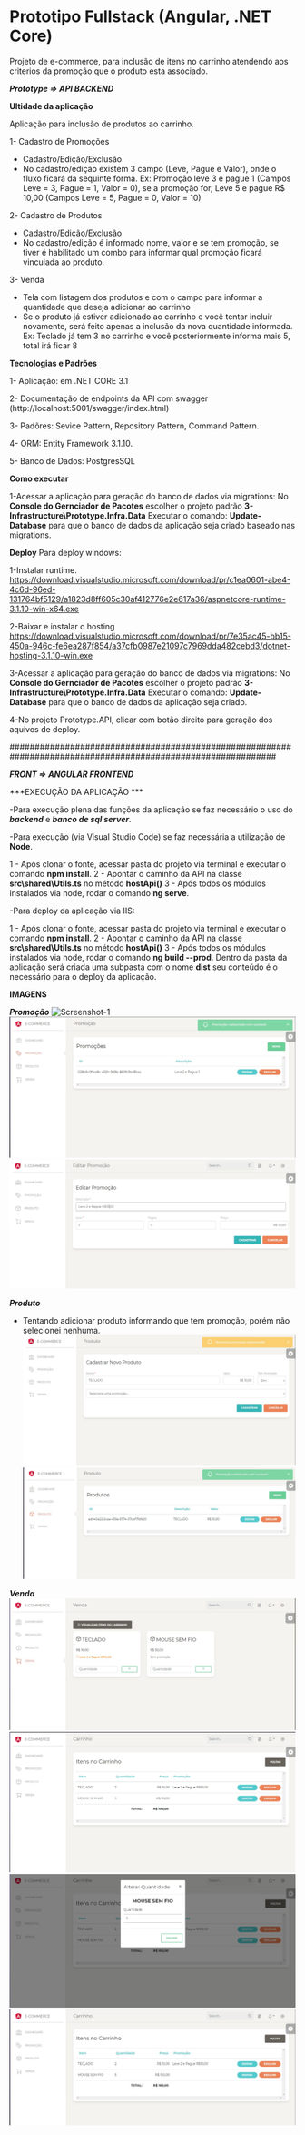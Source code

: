 # Prototipo Fullstack (Angular, .NET Core)

Projeto de e-commerce, para inclusão de itens no carrinho atendendo aos criterios da promoção que o produto esta associado.


***Prototype => API BACKEND***

**Ultidade da aplicação**

Aplicação para inclusão de produtos ao carrinho.  

1- Cadastro de Promoções
 - Cadastro/Edição/Exclusão
 - No cadastro/edição existem 3 campo (Leve, Pague e Valor), onde o fluxo ficará da sequinte forma. Ex: Promoção leve 3 e pague 1 (Campos Leve = 3, Pague = 1, Valor = 0), se a promoção for, Leve 5 e pague R$ 10,00 (Campos Leve = 5, Pague = 0, Valor = 10)

2- Cadastro de Produtos
 - Cadastro/Edição/Exclusão
 - No cadastro/edição é informado nome, valor e se tem promoção, se tiver é habilitado um combo para informar qual promoção ficará vinculada ao produto.

3- Venda
 - Tela com listagem dos produtos e com o campo para informar a quantidade que deseja adicionar ao carrinho
 - Se o produto já estiver adicionado ao carrinho e você tentar incluir novamente, será feito apenas a inclusão da nova quantidade informada. Ex: Teclado já tem 3 no carrinho e você posteriormente informa mais 5, total irá ficar 8


**Tecnologias e  Padrões**

  1- Aplicação: em .NET CORE 3.1 
  
  2- Documentação de endpoints da API com swagger (http://localhost:5001/swagger/index.html)
  
  3- Padõres: Sevice Pattern, Repository Pattern, Command Pattern.
  
  4- ORM: Entity Framework 3.1.10. 
  
  5- Banco de Dados: PostgresSQL 


**Como executar**

1-Acessar a aplicação para geração do banco de dados via migrations:
  No **Console do Gernciador de Pacotes** escolher o projeto padrão **3-Infrastructure\Prototype.Infra.Data**
  Executar o comando: **Update-Database** para que o banco de dados da aplicação seja criado baseado nas migrations. 
  
**Deploy**
Para deploy windows: 

1-Instalar runtime. 
  https://download.visualstudio.microsoft.com/download/pr/c1ea0601-abe4-4c6d-96ed-131764bf5129/a1823d8ff605c30af412776e2e617a36/aspnetcore-runtime-3.1.10-win-x64.exe

2-Baixar e instalar o hosting
  https://download.visualstudio.microsoft.com/download/pr/7e35ac45-bb15-450a-946c-fe6ea287f854/a37cfb0987e21097c7969dda482cebd3/dotnet-hosting-3.1.10-win.exe

3-Acessar a aplicação para geração do banco de dados via migrations:
  No **Console do Gernciador de Pacotes** escolher o projeto padrão **3-Infrastructure\Prototype.Infra.Data**
  Executar o comando: **Update-Database** para que o banco de dados da aplicação seja criado.
  
4-No projeto Prototype.API, clicar com botão direito para geração dos aquivos de deploy.



#############################################################################################################

***FRONT => ANGULAR FRONTEND***

***EXECUÇÃO DA APLICAÇÃO ***

-Para execução plena das funções da aplicação se faz necessário o uso do ***backend*** e ***banco de sql server***.

-Para execução (via Visual Studio Code) se faz necessária a utilização de **Node**.

  1 - Após clonar o fonte, acessar pasta do projeto via terminal e executar o comando **npm install**.
  2 - Apontar o caminho da API na classe **src\shared\Utils.ts** no método **hostApi()**
  3 - Após todos os módulos instalados via node, rodar o comando **ng serve**.

-Para deploy da aplicação via IIS:

  1 - Após clonar o fonte, acessar pasta do projeto via terminal e executar o comando **npm install**.
  2 - Apontar o caminho da API na classe **src\shared\Utils.ts** no método **hostApi()**
  3 - Após todos os módulos instalados via node, rodar o comando **ng build --prod**. Dentro da pasta da aplicação será criada 
      uma subpasta com o nome **dist** seu conteúdo é o necessário para o deploy da aplicação.
      
**IMAGENS**

***Promoção***
![Screenshot-1](https://github.com/antoniobrunomourateixeira/PrototipoFullstack/blob/main/FRONT/1%20-%20Tela%20Cadastro%20Promoçao.jpg)
![Screenshot-2](https://github.com/antoniobrunomourateixeira/PrototipoFullstack/blob/main/FRONT/2%20-%20Listagem%20das%20promoções.jpg)
![Screenshot-3](https://github.com/antoniobrunomourateixeira/PrototipoFullstack/blob/main/FRONT/3%20-%20Edição%20Promoção.jpg)

***Produto***
- Tentando adicionar produto informando que tem promoção, porém não selecionei nenhuma.
![Screenshot-4](https://github.com/antoniobrunomourateixeira/PrototipoFullstack/blob/main/FRONT/4%20-%20Cadastro%20de%20Produto.jpg)
![Screenshot-5](https://github.com/antoniobrunomourateixeira/PrototipoFullstack/blob/main/FRONT/5%20-%20Listagem%20dos%20produtos.jpg)

***Venda***
![Screenshot-6](https://github.com/antoniobrunomourateixeira/PrototipoFullstack/blob/main/FRONT/6%20-%20Tela%20de%20venda.jpg)
![Screenshot-7](https://github.com/antoniobrunomourateixeira/PrototipoFullstack/blob/main/FRONT/7%20-%20Visualizar%20itens%20do%20Carrinho.jpg)
![Screenshot-8](https://github.com/antoniobrunomourateixeira/PrototipoFullstack/blob/main/FRONT/8%20-%20Editar%20item%20do%20carrinho.jpg)
![Screenshot-9](https://github.com/antoniobrunomourateixeira/PrototipoFullstack/blob/main/FRONT/9%20-%20Lista%20carrinho%20apos%20atualizar.jpg)
